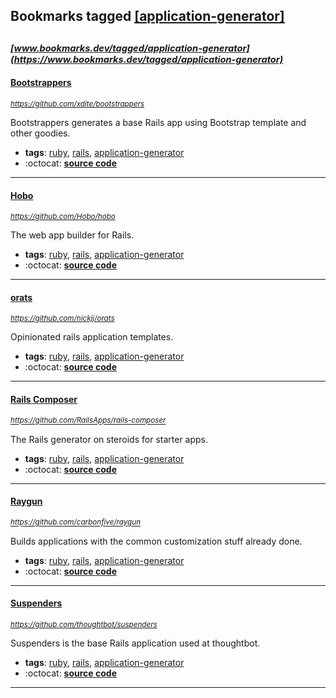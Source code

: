 ## Bookmarks tagged [[application-generator]](https://www.bookmarks.dev?q=[application-generator])

_<sup><sup>[www.bookmarks.dev/tagged/application-generator](https://www.bookmarks.dev/tagged/application-generator)</sup></sup>_
---
#### [Bootstrappers](https://github.com/xdite/bootstrappers)
_<sup>https://github.com/xdite/bootstrappers</sup>_

Bootstrappers generates a base Rails app using Bootstrap template and other goodies.
* **tags**: [ruby](../tagged/ruby.md), [rails](../tagged/rails.md), [application-generator](../tagged/application-generator.md)
* :octocat: **[source code](https://github.com/xdite/bootstrappers)**
---
#### [Hobo](https://github.com/Hobo/hobo)
_<sup>https://github.com/Hobo/hobo</sup>_

The web app builder for Rails.
* **tags**: [ruby](../tagged/ruby.md), [rails](../tagged/rails.md), [application-generator](../tagged/application-generator.md)
* :octocat: **[source code](https://github.com/Hobo/hobo)**
---
#### [orats](https://github.com/nickjj/orats)
_<sup>https://github.com/nickjj/orats</sup>_

Opinionated rails application templates.
* **tags**: [ruby](../tagged/ruby.md), [rails](../tagged/rails.md), [application-generator](../tagged/application-generator.md)
* :octocat: **[source code](https://github.com/nickjj/orats)**
---
#### [Rails Composer](https://github.com/RailsApps/rails-composer)
_<sup>https://github.com/RailsApps/rails-composer</sup>_

The Rails generator on steroids for starter apps.
* **tags**: [ruby](../tagged/ruby.md), [rails](../tagged/rails.md), [application-generator](../tagged/application-generator.md)
* :octocat: **[source code](https://github.com/RailsApps/rails-composer)**
---
#### [Raygun](https://github.com/carbonfive/raygun)
_<sup>https://github.com/carbonfive/raygun</sup>_

Builds applications with the common customization stuff already done.
* **tags**: [ruby](../tagged/ruby.md), [rails](../tagged/rails.md), [application-generator](../tagged/application-generator.md)
* :octocat: **[source code](https://github.com/carbonfive/raygun)**
---
#### [Suspenders](https://github.com/thoughtbot/suspenders)
_<sup>https://github.com/thoughtbot/suspenders</sup>_

Suspenders is the base Rails application used at thoughtbot.
* **tags**: [ruby](../tagged/ruby.md), [rails](../tagged/rails.md), [application-generator](../tagged/application-generator.md)
* :octocat: **[source code](https://github.com/thoughtbot/suspenders)**
---
